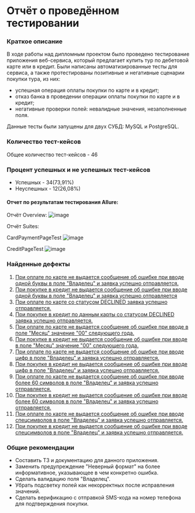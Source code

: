 # Отчёт о проведённом тестировании

### Краткое описание
В ходе работы над дипломным проектом было проведено тестирование приложения веб-сервиса, который предлагает купить тур по дебетовой карте или в кредит.
Были написаны автоматизированные тесты для сервиса, а также протестированы позитивные и негативные сценарии покупки тура, из них:
* успешная операция оплаты покупки по карте и в кредит;
* отказ банка в проведении операции оплаты покупки по карте и в кредит; 
* негативные проверки полей: невалидные значения, незаполненные поля.

Данные тесты были запущены для двух СУБД: MySQL и PostgreSQL.

### Количество тест-кейсов
Общее количество тест-кейсов - 46

### Процент успешных и не успешных тест-кейсов
* Успешных - 34(73,91%)
* Неуспешных - 12(26,08%)

#### Отчет по результатам тестирования Allure:

Отчёт Overview:
![image](https://i2.paste.pics/OEXX4.png)

Отчёт Suites:

CardPaymentPageTest
![image](https://i2.paste.pics/OEYHE.png)

CreditPageTest
![image](https://i2.paste.pics/OEYHJ.png)

### Найденные дефекты
1. [При оплате по карте не выдается сообщение об ошибке при вводе одной буквы в поле "Владелец" и заявка успешно отправляется.](https://github.com/AnstasiaKli/diploma_qa_53/issues/1)
2. [При покупке в кредит не выдается сообщение об ошибке при вводе одной буквы в поле "Владелец" и заявка успешно отправляется](https://github.com/AnstasiaKli/diploma_qa_53/issues/2)
3. [При оплате по карте со статусом DECLINED заявка успешно отправляется.](https://github.com/AnstasiaKli/diploma_qa_53/issues/3)
4. [При покупке в кредит по данным карты со статусом DECLINED заявка успешно отправляется.](https://github.com/AnstasiaKli/diploma_qa_53/issues/4)
5. [При оплате по карте не выдается сообщение об ошибке при вводе в поле "Месяц" значение "00" следующего года.](https://github.com/AnstasiaKli/diploma_qa_53/issues/5)
6. [При покупке в кредит не выдается сообщение об ошибке при вводе в поле "Месяц" значение "00" следующего года.](https://github.com/AnstasiaKli/diploma_qa_53/issues/6)
7. [При оплате по карте не выдается сообщение об ошибке при вводе цифр в поле "Владелец" и заявка успешно отправляется.](https://github.com/AnstasiaKli/diploma_qa_53/issues/7)
8. [При покупке в кредит не выдается сообщение об ошибке при вводе цифр в поле "Владелец" и заявка успешно отправляется.](https://github.com/AnstasiaKli/diploma_qa_53/issues/8)
9. [При оплате по карте не выдается сообщение об ошибке при вводе более 60 символов в поле "Владелец" и заявка успешно отправляется.](https://github.com/AnstasiaKli/diploma_qa_53/issues/9)
10. [При покупке в кредит не выдается сообщение об ошибке при вводе более 60 символов в поле "Владелец" и заявка успешно отправляется.](https://github.com/AnstasiaKli/diploma_qa_53/issues/10)
11. [При оплате по карте не выдается сообщение об ошибке при вводе спецсимволов в поле "Владелец" и заявка успешно отправляется.](https://github.com/AnstasiaKli/diploma_qa_53/issues/11)
12. [При покупке в кредит не выдается сообщение об ошибке при вводе спецсимволов в поле "Владелец" и заявка успешно отправляется.](https://github.com/AnstasiaKli/diploma_qa_53/issues/12)

### Общие рекомендации

* Составить ТЗ и документацию для данного приложения.
* Заменить предупреждение "Неверный формат" на более информативное, указывающее в чем конкретно ошибка. 
* Сделать валидацию поля "Владелец". 
* Убрать подсветку полей как некорректных после исправления значений. 
* Сделать верификацию с отправкой SMS-кода на номер телефона для подтверждения покупки.